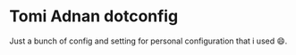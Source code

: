 # Tomi Adnan dotconfig

Just a bunch of config and setting for personal configuration that i used 😄.
